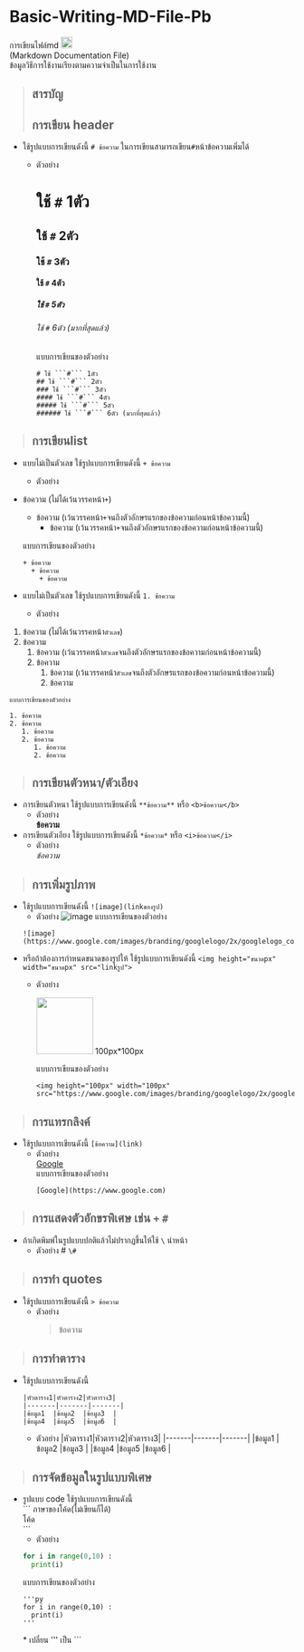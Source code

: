 # Basic-Writing-MD-File-Pb
การเขียนไฟล์md <img height=20px src="https://camo.githubusercontent.com/7f65f69ad22ee0caca8ef19a8ba38d94f768b27bcd6b26e3440a429e1d54cfbf/68747470733a2f2f63646e2e737667706f726e2e636f6d2f6c6f676f732f6d61726b646f776e2e737667" />
<br>(Markdown Documentation File)<br>
ข้อมูลวิธีการใช้งานเรียงตามความจำเป็นในการใช้งาน
> ## สารบัญ
> ## การเขียน header 
  + ใช้รูปแบบการเขียนดังนี้ ```# ข้อความ``` 
    ในการเขียนสามารถเขียน```#```หน้าข้อความเพิ่มได้
    + ตัวอย่าง <br>
      # ใช้ ```#``` 1ตัว
      ## ใช้ ```#``` 2ตัว
      ### ใช้ ```#``` 3ตัว
      #### ใช้ ```#``` 4ตัว
      ##### ใช้ ```#``` 5ตัว
      ###### ใช้ ```#``` 6ตัว (มากที่สุดแล้ว)
  
      แบบการเขียนของตัวอย่าง    
      ```
      # ใช้ ```#``` 1ตัว
      ## ใช้ ```#``` 2ตัว
      ### ใช้ ```#``` 3ตัว
      #### ใช้ ```#``` 4ตัว
      ##### ใช้ ```#``` 5ตัว
      ###### ใช้ ```#``` 6ตัว (มากที่สุดแล้ว)
      ```

> ## การเขียนlist
  + แบบไม่เป็นตัวเลข ใช้รูปแบบการเขียนดังนี้ ```+ ข้อความ```
    + ตัวอย่าง <br>
  + ข้อความ (ไม่ได้เว้นวรรคหน้า```+```)
    + ข้อความ (เว้นวรรคหน้า```+```จนถึงตัวอักษรแรกของข้อความก่อนหน้าข้อความนี้)
      + ข้อความ (เว้นวรรคหน้า```+```จนถึงตัวอักษรแรกของข้อความก่อนหน้าข้อความนี้)
     
     แบบการเขียนของตัวอย่าง
     ```
     + ข้อความ 
       + ข้อความ 
         + ข้อความ
      ```
  + แบบไม่เป็นตัวเลข ใช้รูปแบบการเขียนดังนี้ ```1. ข้อความ```
    + ตัวอย่าง <br>
  1. ข้อความ (ไม่ได้เว้นวรรคหน้า```ตัวเลข```)
  2. ข้อความ
     1. ข้อความ (เว้นวรรคหน้า```ตัวเลข```จนถึงตัวอักษรแรกของข้อความก่อนหน้าข้อความนี้)
     2. ข้อความ
        1. ข้อความ (เว้นวรรคหน้า```ตัวเลข```จนถึงตัวอักษรแรกของข้อความก่อนหน้าข้อความนี้)
        2. ข้อความ
  
    แบบการเขียนของตัวอย่าง
   ```
   1. ข้อความ
   2. ข้อความ
      1. ข้อความ
      2. ข้อความ
         1. ข้อความ
         2. ข้อความ
   ```

> ## การเขียนตัวหนา/ตัวเอียง
  + การเขียนตัวหนา ใช้รูปแบบการเขียนดังนี้ 
    ```**ข้อความ**``` หรือ ```<b>ข้อความ</b>```
    + ตัวอย่าง <br>
      **ข้อความ**
  + การเขียนตัวเอียง ใช้รูปแบบการเขียนดังนี้
    ```*ข้อความ*``` หรือ ```<i>ข้อความ</i>```
    + ตัวอย่าง <br>
      *ข้อความ*

> ## การเพิ่มรูปภาพ
  + ใช้รูปแบบการเขียนดังนี้ ```![image](linkของรูป)```
    + ตัวอย่าง
    ![image](https://www.google.com/images/branding/googlelogo/2x/googlelogo_color_160x56dp.png)
   แบบการเขียนของตัวอย่าง
    ```
    ![image](https://www.google.com/images/branding/googlelogo/2x/googlelogo_color_160x56dp.png)
    ```
  + หรือถ้าต้องการกำหนดขนาดของรูปให้ ใช้รูปแบบการเขียนดังนี้ ```<img height="ขนาดpx" width="ขนาดpx" src="linkรูป">```
    + ตัวอย่าง
     
      <img height="100px" width="100px" src="https://www.google.com/images/branding/googlelogo/2x/googlelogo_color_160x56dp.png"> 100px*100px  
     
      แบบการเขียนของตัวอย่าง
      ```
      <img height="100px" width="100px" src="https://www.google.com/images/branding/googlelogo/2x/googlelogo_color_160x56dp.png">
      ```

>  ## การแทรกลิงค์ 
   + ใช้รูปแบบการเขียนดังนี้ ```[ข้อความ](link)```
     + ตัวอย่าง <br>
       [Google](https://www.google.com) <br>
       แบบการเขียนของตัวอย่าง
       ```
       [Google](https://www.google.com)
       ```

> ## การแสดงตัวอักขรพิเศษ เช่น ```+``` ```#```
  + ถ้าเกิดพิมพ์ในรูปแบบปกติแล้วไม่ปรากฏขึ้นให้ใช้ ```\``` นำหน้า
    + ตัวอย่าง
      \# ```\#```


> ## การทำ quotes
  + ใช้รูปแบบการเขียนดังนี้ ```> ข้อความ```
    + ตัวอย่าง
      > ข้อความ


> ## การทำตาราง
  + ใช้รูปแบบการเขียนดังนี้
    ```
    |หัวตาราง1|หัวตาราง2|หัวตาราง3|
    |-------|-------|-------|
    |ข้อมูล1  |ข้อมูล2  |ข้อมูล3  |
    |ข้อมูล4  |ข้อมูล5  |ข้อมูล6  |
    ```
    + ตัวอย่าง
      |หัวตาราง1|หัวตาราง2|หัวตาราง3|
      |-------|-------|-------|
      |ข้อมูล1  |ข้อมูล2  |ข้อมูล3  |
      |ข้อมูล4  |ข้อมูล5  |ข้อมูล6  |


> ## การจัดข้อมูลในรูปแบบพิเศษ
  + รูปแบบ code ใช้รูปแบบการเขียนดังนี้ <br>
    \``` ภาษาของโค้ด(ไม่เขียนก็ได้) <br>
    โค้ด <br>
    \```
    + ตัวอย่าง
    ``` py
    for i in range(0,10) :
      print(i)
    ```
    แบบการเขียนของตัวอย่าง
    ``` 
    '''py
    for i in range(0,10) :
      print(i)
    '''
    ```
      \* เปลี่ยน ''' เป็น ```





